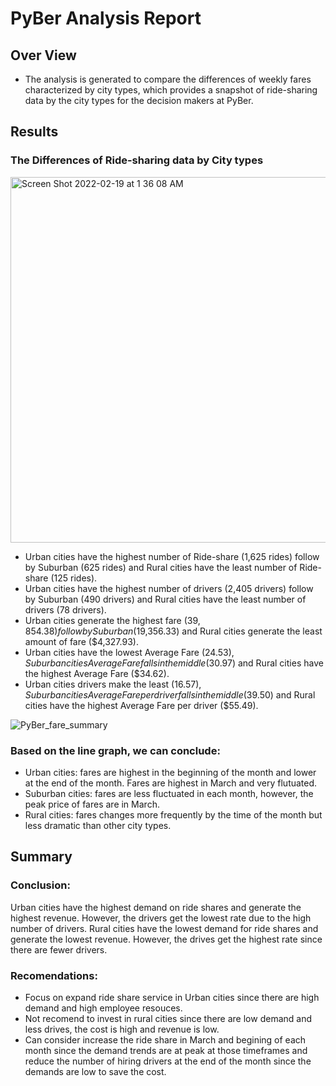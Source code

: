 # PyBer Analysis Report

## Over View
- The analysis is generated to compare the differences of weekly fares characterized by city types, which provides a snapshot of ride-sharing data by the city types for the decision makers at PyBer.

## Results 
### The Differences of Ride-sharing data by City types 

<img width="585" alt="Screen Shot 2022-02-19 at 1 36 08 AM" src="https://user-images.githubusercontent.com/96552197/154795417-de8d2387-de45-4cf6-bc7d-1eb094a66eea.png">

- Urban cities have the highest number of Ride-share (1,625 rides) follow by Suburban (625 rides) and Rural cities have the least number of Ride-share (125 rides).
- Urban cities have the highest number of drivers (2,405 drivers) follow by Suburban (490 drivers) and Rural cities have the least number of drivers (78 drivers).
- Urban cities generate the highest fare ($39,854.38) follow by Suburban ($19,356.33) and Rural cities generate the least amount of fare ($4,327.93).
- Urban cities have the lowest Average Fare ($24.53), Suburban cities Average Fare falls in the middle ($30.97) and Rural cities have the highest Average Fare ($34.62).
- Urban cities drivers make the least ($16.57), Suburban cities Average Fare per driver falls in the middle ($39.50) and Rural cities have the highest Average Fare per driver ($55.49).


![PyBer_fare_summary](https://user-images.githubusercontent.com/96552197/154795330-01f534d0-ddf4-4ff2-a2f8-35bc3a3b3895.png)

### Based on the line graph, we can conclude:
- Urban cities: fares are highest in the beginning of the month and lower at the end of the month. Fares are highest in March and very flutuated. 
- Suburban cities: fares are less fluctuated in each month, however, the peak price of fares are in March. 
- Rural cities: fares changes more frequently by the time of the month but less dramatic than other city types. 

## Summary 
### Conclusion:  
  Urban cities have the highest demand on ride shares and generate the highest revenue. However, the drivers get the lowest rate due to the high number of drivers. Rural cities have the lowest demand for ride shares and generate the lowest revenue. However, the drives get the highest rate since there are fewer drivers. 
### Recomendations: 
- Focus on expand ride share service in Urban cities since there are high demand and high employee resouces. 
- Not recomend to invest in rural cities since there are low demand and less drives, the cost is high and revenue is low. 
- Can consider increase the ride share in March and begining of each month since the demand trends are at peak at those timeframes and reduce the number of hiring drivers at the end of the month since the demands are low to save the cost. 
